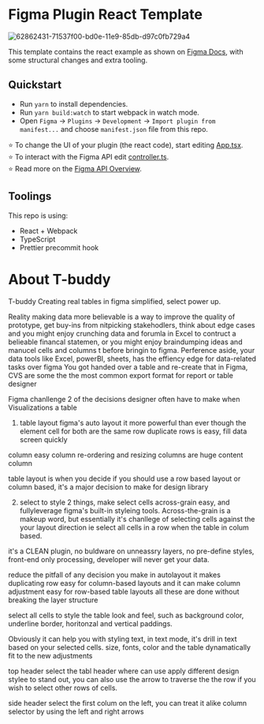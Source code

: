 # Figma Plugin React Template

![62862431-71537f00-bd0e-11e9-85db-d97c0fb729a4](https://user-images.githubusercontent.com/16322616/62862692-46b5f600-bd0f-11e9-93b0-75955d1de8f3.png)


This template contains the react example as shown on [Figma Docs](https://www.figma.com/plugin-docs/intro/), with some structural changes and extra tooling.

## Quickstart
* Run `yarn` to install dependencies.
* Run `yarn build:watch` to start webpack in watch mode.
* Open `Figma` -> `Plugins` -> `Development` -> `Import plugin from manifest...` and choose `manifest.json` file from this repo.

⭐ To change the UI of your plugin (the react code), start editing [App.tsx](./src/app/components/App.tsx).  
⭐ To interact with the Figma API edit [controller.ts](./src/plugin/controller.ts).  
⭐ Read more on the [Figma API Overview](https://www.figma.com/plugin-docs/api/api-overview/).

## Toolings
This repo is using:
* React + Webpack
* TypeScript
* Prettier precommit hook


# About T-buddy
T-buddy
Creating real tables in figma simplified, select power up.

Reality
making data more believable is a way to improve the quality of prototype, get buy-ins from nitpicking stakehodlers, think about edge cases and 
you might enjoy crunching data and forumla in Excel to contruct a belieable financal statemen, 
or you might enjoy braindumping ideas and manucel cells and columns t before bringin to figma. 
Perference aside, your data tools like Excel, powerBI, sheets, has the effiency edge for data-related tasks over figma
You got handed over a table and re-create that in Figma, CVS are some the the most common export format for report or table designer


Figma chanllenge
2 of the decisions designer often have to make when Visualizations a table
1. table layout
figma's auto layout it more powerful than ever
though the element cell for both are the same 
row
duplicate rows is easy, fill data screen quickly

column
easy column re-ordering and resizing
columns are huge content column 

table layout is when you decide if you should use a row based layout or column based, it's a major decision to make for design library



2. select to style
2 things, make select cells across-grain easy, and fullyleverage figma's built-in styleing tools. Across-the-grain is a makeup word, but essentially it's chanllege of selecting cells against the your layout direction ie select all cells in a row when the table in colum based.

it's a CLEAN plugin, no buldware on unneassry layers, no pre-define styles, front-end only processing, developer will never get your data. 

reduce the pitfall of any decision you make in autolayout
it makes duplicating row easy for column-based layouts
and it can make column adjustment easy for row-based table layouts
all these are done without breaking the layer structure

select all cells to style the table look and feel, such as background color, underline border, horitonzal and vertical paddings. 

Obviously it can help you with styling text, in text mode, it's drill in text based on your selected cells. size, fonts, color and the table dynamatically fit to the new adjustments

top header select the tabl header where can use apply different design stylee to stand out, you can also use the arrow to traverse the the row if you wish to select other rows of cells. 

side header select the first colum on the left, you can treat it alike column selector by using the left and right arrows


